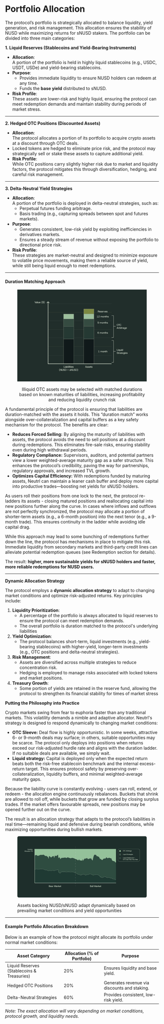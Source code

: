 # Portfolio Allocation

The protocol’s portfolio is strategically allocated to balance liquidity, yield generation, and risk management. This allocation ensures the stability of NUSD while maximizing returns for sNUSD stakers. The portfolio can be divided into three main categories:

**1. Liquid Reserves (Stablecoins and Yield-Bearing Instruments)**

* **Allocation**:\
  A portion of the portfolio is held in highly liquid stablecoins (e.g., USDC, USDT, USDe) and yield-bearing stablecoins.
* **Purpose**:
  * Provides immediate liquidity to ensure NUSD holders can redeem at any time.
  * Funds the **base yield** distributed to sNUSD.
* **Risk Profile**:\
  These assets are lower-risk and highly liquid, ensuring the protocol can meet redemption demands and maintain stability during periods of market stress.

***

**2. Hedged OTC Positions (Discounted Assets)**

* **Allocation**:\
  The protocol allocates a portion of its portfolio to acquire crypto assets at a discount through OTC deals.
* Locked tokens are hedged to eliminate price risk, and the protocol may strategically sell or stake these assets to capture additional yield.
* **Risk Profile**:\
  While OTC positions carry slightly higher risk due to market and liquidity factors, the protocol mitigates this through diversification, hedging, and careful risk management.

***

**3. Delta-Neutral Yield Strategies**

* **Allocation**:\
  A portion of the portfolio is deployed in delta-neutral strategies, such as:
  * Perpetual futures funding arbitrage.
  * Basis trading (e.g., capturing spreads between spot and futures markets).
* **Purpose**:
  * Generates consistent, low-risk yield by exploiting inefficiencies in derivatives markets.
  * Ensures a steady stream of revenue without exposing the portfolio to directional price risk.
* **Risk Profile**:\
  These strategies are market-neutral and designed to minimize exposure to volatile price movements, making them a reliable source of yield, while still being liquid enough to meet redemptions.

***

#### Duration Matching Approach

<div align="center" data-full-width="true"><figure><img src="../.gitbook/assets/image (3).png" alt=""><figcaption><p> Illiquid OTC assets may be selected with matched durations based on known maturities of liabilities, increasing profitability and reducing liquidity crunch risk </p></figcaption></figure></div>

A fundamental principle of the protocol is ensuring that liabilities are duration-matched with the assets it holds. This “duration match” works alongside over-collateralization and capital buffers as a key safety mechanism for the protocol. The benefits are clear:

* **Reduces Forced Selling:** By aligning the maturity of liabilities with assets, the protocol avoids the need to sell positions at a discount during redemptions. This eliminates fire-sale risks, ensuring stability even during high withdrawal periods.
* **Regulatory Compliance:** Supervisors, auditors, and potential partners view a lower weighted-average maturity gap as a safer structure. This enhances the protocol’s credibility, paving the way for partnerships, regulatory approvals, and increased TVL growth.
* **Optimizes Capital Efficiency:** With redemptions funded by maturing assets, Neutrl can maintain a leaner cash buffer and deploy more capital into productive trades—boosting net yields for sNUSD holders.

As users roll their positions from one lock to the next, the protocol re-ladders its assets - closing matured positions and reallocating capital into new positions further along the curve. In cases where inflows and outflows are not perfectly synchronized, the protocol may allocate a portion of shorter-term assets (e.g., a 6-month position) into the next tenor (e.g., a 9-month trade). This ensures continuity in the ladder while avoiding idle capital drag.

While this approach may lead to some bunching of redemptions further down the line, the protocol has mechanisms in place to mitigate this risk. Immediate liquidity from secondary markets and third-party credit lines can alleviate potential redemption queues (see Redemption section for details).

The result: **higher, more sustainable yields for sNUSD holders and faster, more reliable redemptions for NUSD users.**

***

**Dynamic Allocation Strategy**

The protocol employs a **dynamic allocation strategy** to adapt to changing market conditions and optimize risk-adjusted returns. Key principles include:

1. **Liquidity Prioritization**:
   * A percentage of the portfolio is always allocated to liquid reserves to ensure the protocol can meet redemption demands.
   * The overall portfolio is duration matched to the protocol's underlying liabilities
2. **Yield Optimization**:
   * The protocol balances short-term, liquid investments (e.g., yield-bearing stablecoins) with higher-yield, longer-term investments (e.g., OTC positions and delta-neutral strategies).
3. **Risk Management**:
   * Assets are diversified across multiple strategies to reduce concentration risk.
   * Hedging is employed to manage risks associated with locked tokens and market positions.
4. **Treasury Growth**:
   * Some portion of yields are retained in the reserve fund, allowing the protocol to strengthen its financial stability for times of market stress

**Putting the Philosophy into Practice**

Crypto markets swing from fear to euphoria faster than any traditional markets. This volatility demands a nimble and adaptive allocator. Neutrl's strategy is designed to respond dynamically to changing market conditions:

* **OTC Sleeve:** Deal flow is highly opportunistic. In some weeks, attractive 6- or 9-month deals may surface; in others, suitable opportunities may be scarce. The protocol only deploys into positions when returns exceed our risk-adjusted hurdle rate and aligns with the duration ladder. If no suitable deals are available, we simply wait.
* **Liquid strategy:** Capital is deployed only when the expected return beats both the risk-free stablecoin benchmark and the internal excess-return target. This ensures protocol safety by preserving over-collateralization, liquidity buffers, and minimal weighted-average maturity gaps.

Because the liability curve is constantly evolving - users can roll, extend, or redeem - the allocation engine continuously rebalances. Buckets that shrink are allowed to roll off, while buckets that grow are funded by closing surplus trades. If the market offers favourable spreads, new positions may be opened further out on the curve.

The result is an allocation strategy that adapts to the protocol’s liabilities in real time—remaining liquid and defensive during bearish conditions, while maximizing opportunities during bullish markets.

<figure><img src="../.gitbook/assets/telegram-cloud-photo-size-4-5951673806160512769-y.jpg" alt=""><figcaption><p>Assets backing NUSD/sNUSD adapt dynamically based on prevailing market conditions and yield opportunities </p></figcaption></figure>



***

#### **Example Portfolio Allocation Breakdown**

Below is an example of how the protocol might allocate its portfolio under normal market conditions:

| **Asset Category**                         | **Allocation (% of Portfolio)** | **Purpose**                                  |
| ------------------------------------------ | ------------------------------- | -------------------------------------------- |
| Liquid Reserves (Stablecoins & Treasuries) | 20%                             | Ensures liquidity and base yield.            |
| Hedged OTC Positions                       | 20%                             | Generates revenue via discounts and staking. |
| Delta-Neutral Strategies                   | 60%                             | Provides consistent, low-risk yield.         |

_Note: The exact allocation will vary depending on market conditions, protocol growth, and liquidity needs._

